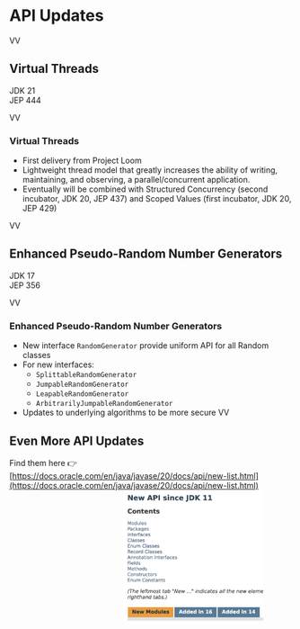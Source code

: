 # API Updates

VV

## Virtual Threads

JDK 21 <br/>
JEP 444
 
VV
### Virtual Threads

* First delivery from Project Loom
* Lightweight thread model that greatly increases the ability of writing, maintaining, and observing, a parallel/concurrent application.
* Eventually will be combined with Structured Concurrency (second incubator, JDK 20, JEP 437) and Scoped Values (first incubator, JDK 20, JEP 429)

VV

## Enhanced Pseudo-Random Number Generators

JDK 17<br/>
JEP 356

VV
### Enhanced Pseudo-Random Number Generators

* New interface `RandomGenerator` provide uniform API for all Random classes
* For new interfaces:
    * `SplittableRandomGenerator`
    * `JumpableRandomGenerator`
    * `LeapableRandomGenerator`
    * `ArbitrarilyJumpableRandomGenerator`
* Updates to underlying algorithms to be more secure
VV

## Even More API Updates
Find them here 👉 [https://docs.oracle.com/en/java/javase/20/docs/api/new-list.html](https://docs.oracle.com/en/java/javase/20/docs/api/new-list.html)
<img src=images/new-api.png style="width:250px; margin-left: 40%;"/>